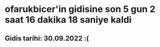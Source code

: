 # ofarukbicer'in gidisine son 5 gun 2 saat 16 dakika 18 saniye kaldi

## Gidis tarihi: 30.09.2022 :(